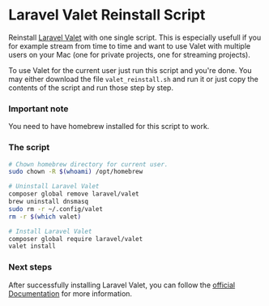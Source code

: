 # Laravel Valet Reinstall Script

Reinstall [Laravel Valet](https://laravel.com/docs/9.x/valet) with one single script. This is especially usefull if you for example stream from time to time and want to use Valet with multiple users on your Mac (one for private projects, one for streaming projects).

To use Valet for the current user just run this script and you're done. You may either download the file `valet_reinstall.sh` and run it or just copy the contents of the script and run those step by step.

### Important note

You need to have homebrew installed for this script to work.

### The script

```bash
# Chown homebrew directory for current user.
sudo chown -R $(whoami) /opt/homebrew

# Uninstall Laravel Valet
composer global remove laravel/valet
brew uninstall dnsmasq
sudo rm -r ~/.config/valet
rm -r $(which valet)

# Install Laravel Valet
composer global require laravel/valet
valet install
```

### Next steps

After successfully installing Laravel Valet, you can follow the [official Documentation](https://laravel.com/docs/9.x/valet) for more information.

